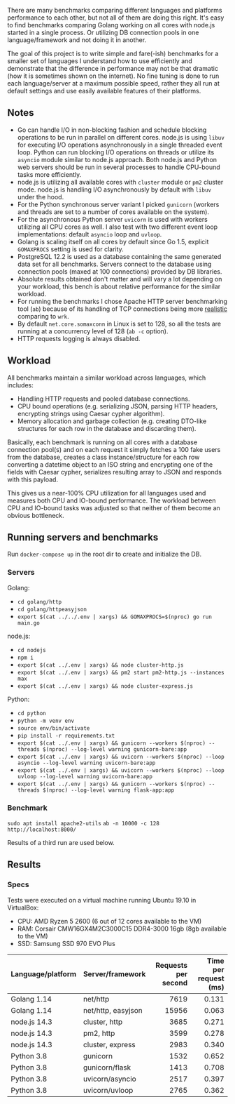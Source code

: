 There are many benchmarks comparing different languages and platforms performance to each other, but not all of them are doing this right. It's easy to find benchmarks comparing Golang working on all cores with node.js started in a single process. Or utilizing DB connection pools in one language/framework and not doing it in another.

The goal of this project is to write simple and fare(-ish) benchmarks for a smaller set of languages I understand how to use efficiently and demonstrate that the difference in performance may not be that dramatic (how it is sometimes shown on the internet). No fine tuning is done to run each language/server at a maximum possible speed, rather they all run at default settings and use easily available features of their platforms.

## Notes

- Go can handle I/O in non-blocking fashion and schedule blocking operations to be run in parallel on different cores. node.js is using `libuv` for executing I/O operations asynchronously in a single threaded event loop. Python can run blocking I/O operations on threads or utilize its `asyncio` module similar to node.js approach. Both node.js and Python web servers should be run in several processes to handle CPU-bound tasks more efficiently.
- node.js is utilizing all available cores with `cluster` module or `pm2` cluster mode. node.js is handling I/O asynchronously by default with `libuv` under the hood.
- For the Python synchronous server variant I picked `gunicorn` (workers and threads are set to a number of cores available on the system).
- For the asynchronous Python server `uvicorn` is used with workers utilizing all CPU cores as well. I also test with two different event loop implementations: default `asyncio` loop and `uvloop`.
- Golang is scaling itself on all cores by default since Go 1.5, explicit `GOMAXPROCS` setting is used for clarity.
- PostgreSQL 12.2 is used as a database containing the same generated data set for all benchmarks. Servers connect to the database using connection pools (maxed at 100 connections) provided by DB libraries.
- Absolute results obtained don't matter and will vary a lot depending on your workload, this bench is about relative performance for the similar workload.
- For running the benchmarks I chose Apache HTTP server benchmarking tool (`ab`) because of its handling of TCP connections being more [realistic](http://gwan.com/en_apachebench_httperf.html) comparing to `wrk`.
- By default `net.core.somaxconn` in Linux is set to 128, so all the tests are running at a concurrency level of 128 (`ab -c` option).
- HTTP requests logging is always disabled.

## Workload

All benchmarks maintain a similar workload across languages, which includes:

- Handling HTTP requests and pooled database connections.
- CPU bound operations (e.g. serializing JSON, parsing HTTP headers, encrypting strings using Caesar cypher algorithm).
- Memory allocation and garbage collection (e.g. creating DTO-like structures for each row in the database and discarding them).

Basically, each benchmark is running on all cores with a database connection pool(s) and on each request it simply fetches a 100 fake users from the database, creates a class instance/structure for each row converting a datetime object to an ISO string and encrypting one of the fields with Caesar cypher, serializes resulting array to JSON and responds with this payload.

This gives us a near-100% CPU utilization for all languages used and measures both CPU and IO-bound performance. The workload between CPU and IO-bound tasks was adjusted so that neither of them become an obvious bottleneck.

## Running servers and benchmarks

Run `docker-compose up` in the root dir to create and initialize the DB.

### Servers

Golang:
- `cd golang/http`
- `cd golang/httpeasyjson`
- `export $(cat ../../.env | xargs) && GOMAXPROCS=$(nproc) go run main.go`

node.js:
- `cd nodejs`
- `npm i`
- `export $(cat ../.env | xargs) && node cluster-http.js`
- `export $(cat ../.env | xargs) && pm2 start pm2-http.js --instances max`
- `export $(cat ../.env | xargs) && node cluster-express.js`

Python:
- `cd python`
- `python -m venv env`
- `source env/bin/activate`
- `pip install -r requirements.txt`
- `export $(cat ../.env | xargs) && gunicorn --workers $(nproc) --threads $(nproc) --log-level warning gunicorn-bare:app`
- `export $(cat ../.env | xargs) && uvicorn --workers $(nproc) --loop asyncio --log-level warning uvicorn-bare:app`
- `export $(cat ../.env | xargs) && uvicorn --workers $(nproc) --loop uvloop --log-level warning uvicorn-bare:app`
- `export $(cat ../.env | xargs) && gunicorn --workers $(nproc) --threads $(nproc) --log-level warning flask-app:app`

### Benchmark

`sudo apt install apache2-utils`
`ab -n 10000 -c 128 http://localhost:8000/`

Results of a third run are used below.

## Results

### Specs

Tests were executed on a virtual machine running Ubuntu 19.10 in VirtualBox:

- CPU: AMD Ryzen 5 2600 (6 out of 12 cores available to the VM)
- RAM: Corsair CMW16GX4M2C3000C15 DDR4-3000 16gb (8gb available to the VM)
- SSD: Samsung SSD 970 EVO Plus

| Language/platform | Server/framework   | Requests per second  | Time per request (ms) |
| ----------------- | ------------------ | --------------------:| ---------------------:|
| Golang 1.14       | net/http           | 7619                 | 0.131                 |
| Golang 1.14       | net/http, easyjson | 15956                | 0.063                 |
| node.js 14.3      | cluster, http      | 3685                 | 0.271                 |
| node.js 14.3      | pm2, http          | 3599                 | 0.278                 |
| node.js 14.3      | cluster, express   | 2983                 | 0.340                 |
| Python 3.8        | gunicorn           | 1532                 | 0.652                 |
| Python 3.8        | gunicorn/flask     | 1413                 | 0.708                 |
| Python 3.8        | uvicorn/asyncio    | 2517                 | 0.397                 |
| Python 3.8        | uvicorn/uvloop     | 2765                 | 0.362                 |
